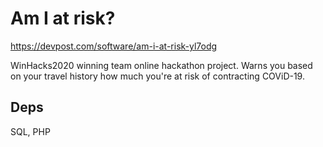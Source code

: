 # Am I at risk?
https://devpost.com/software/am-i-at-risk-yl7odg

WinHacks2020 winning team online hackathon project. Warns you based on your travel history how much you're at risk of contracting COViD-19.

## Deps
SQL, PHP
